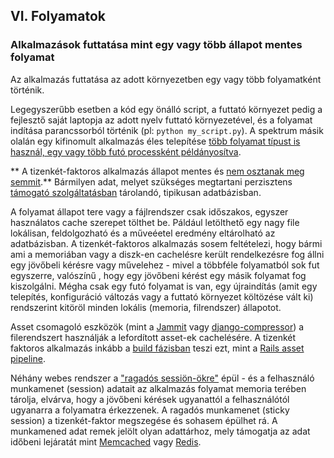 ## VI. Folyamatok
### Alkalmazások futtatása mint egy vagy több állapot mentes folyamat 

Az alkalmazás futtatása az adott környezetben egy vagy több folyamatként történik.

Legegyszerűbb esetben a kód egy önálló script, a futtató környezet pedig a fejlesztő saját laptopja az adott nyelv futtató környezetével, és a folyamat indítása parancssorból történik (pl: `python my_script.py`).  A spektrum másik olalán egy kifinomult alkalmazás éles telepítése [több folyamat típust is használ, egy vagy több futó processként példányosítva](./concurrency).

** A tizenkét-faktoros alkalmazás állapot mentes és [nem osztanak meg semmit](http://en.wikipedia.org/wiki/Shared_nothing_architecture).** Bármilyen adat, melyet szükséges megtartani perzisztens [támogató szolgáltatásban](./backing-services) tárolandó, tipikusan adatbázisban.

A folyamat állapot tere vagy a fájlrendszer csak időszakos, egyszer használatos cache szerepet tölthet be. Páldául letölthető egy nagy file lokálisan, feldolgozható és a műveéetel eredmény eltárolható az adatbázisban. A tizenkét-faktoros alkalmazás sosem feltételezi, hogy bármi ami a memoriában vagy a diszk-en cachelésre került rendelkezésre fog állni egy jövőbeli kérésre vagy művelehez - mivel a többféle folyamatból sok fut egyszerre, valószínű , hogy egy jövőbeni kérést egy másik folyamat fog kiszolgálni. Mégha csak egy futó folyamat is van, egy újraindítás (amit egy telepítés, konfiguráció változás vagy a futtató környezet költözése vált ki) rendszerint kitöröl minden lokális (memoria, filrendszer) állapotot.

Asset csomagoló eszközök (mint a [Jammit](http://documentcloud.github.com/jammit/) vagy [django-compressor](http://django-compressor.readthedocs.org/)) a filerendszert használják a lefordított asset-ek cachelésére. A tizenkét faktoros alkalmazás inkább a [build fázisban](./build-release-run) teszi ezt, mint a [Rails asset pipeline](http://guides.rubyonrails.org/asset_pipeline.html).

Néhány webes rendszer a ["ragadós sessiön-ökre"](http://en.wikipedia.org/wiki/Load_balancing_%28computing%29#Persistence) épül - és a felhasználó munkamenet (session) adatait az alkalmazás folyamat memoria terében tárolja, elvárva, hogy a jövőbeni kérések ugyanattól a felhasználótól ugyanarra a folyamatra érkezzenek. A ragadós munkamenet (sticky session) a tizenkét-faktor megszegése és sohasem épülhet rá. A munkamened adat remek jelölt olyan adattárhoz, mely támogatja az adat időbeni lejáratát mint  [Memcached](http://memcached.org/) vagy [Redis](http://redis.io/).
